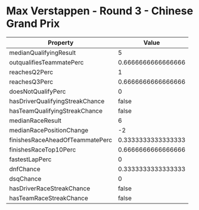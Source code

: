 # Max Verstappen - Round 3 - Chinese Grand Prix
Property | Value
--- | ---
medianQualifyingResult | 5
outqualifiesTeammatePerc | 0.6666666666666666
reachesQ2Perc | 1
reachesQ3Perc | 0.6666666666666666
doesNotQualifyPerc | 0
hasDriverQualifyingStreakChance | false
hasTeamQualifyingStreakChance | false
medianRaceResult | 6
medianRacePositionChange | -2
finishesRaceAheadOfTeammatePerc | 0.3333333333333333
finishesRaceTop10Perc | 0.6666666666666666
fastestLapPerc | 0
dnfChance | 0.3333333333333333
dsqChance | 0
hasDriverRaceStreakChance | false
hasTeamRaceStreakChance | false
